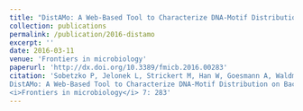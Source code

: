 ```yaml
---
title: "DistAMo: A Web-Based Tool to Characterize DNA-Motif Distribution on Bacterial Chromosomes."
collection: publications
permalink: /publication/2016-distamo
excerpt: ''
date: 2016-03-11
venue: 'Frontiers in microbiology'
paperurl: 'http://dx.doi.org/10.3389/fmicb.2016.00283'
citation: 'Sobetzko P, Jelonek L, Strickert M, Han W, Goesmann A, Waldminghaus T (2016)<br>
DistAMo: A Web-Based Tool to Characterize DNA-Motif Distribution on Bacterial Chromosomes.<br>
<i>Frontiers in microbiology</i> 7: 283'
---
```


